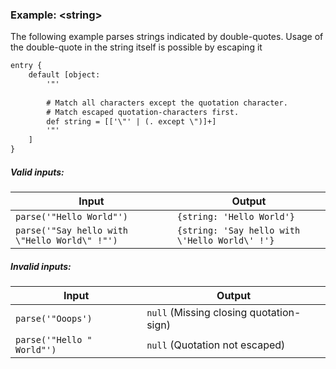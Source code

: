 ### Example: \<string\>
The following example parses strings indicated by double-quotes.
Usage of the double-quote in the string itself is possible by escaping it

```html
entry {
    default [object:
        '"'
        
        # Match all characters except the quotation character.
        # Match escaped quotation-characters first.
        def string = [['\"' | (. except \")]+]
        '"'
    ]
}
```

##### Valid inputs:
| Input | Output |
| ----- | ------ |
| `parse('"Hello World"')` | `{string: 'Hello World'}` |
| `parse('"Say hello with \"Hello World\" !"')` | `{string: 'Say hello with \'Hello World\' !'}` |

##### Invalid inputs:
| Input | Output |
| ----- | ------ |
| `parse('"Ooops')` | `null` (Missing closing quotation-sign) |
| `parse('"Hello " World"')` | `null` (Quotation not escaped) |
